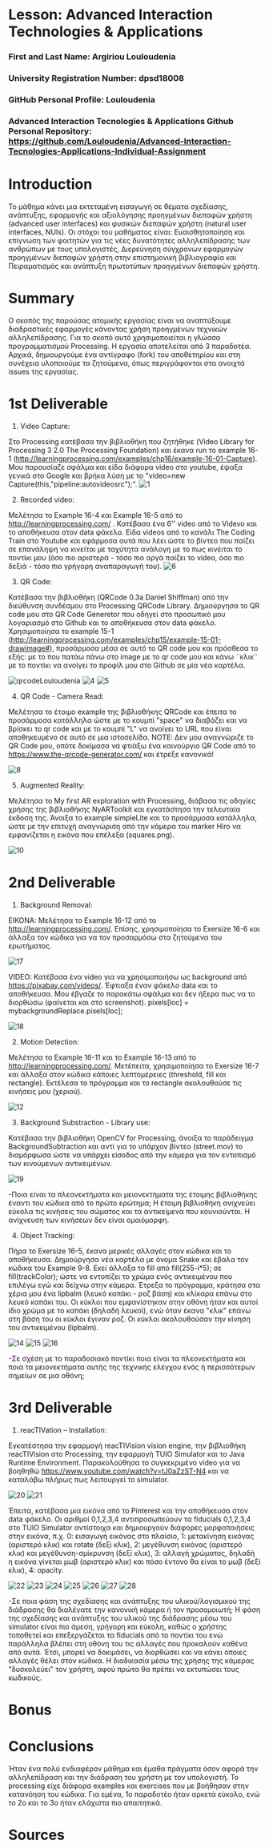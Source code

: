# Lesson: Advanced Interaction Technologies & Applications

### First and Last Name: Argiriou Louloudenia
### University Registration Number: dpsd18008
### GitHub Personal Profile: Louloudenia
### Advanced Interaction Tecnologies & Applications Github Personal Repository: https://github.com/Louloudenia/Advanced-Interaction-Tecnologies-Applications-Individual-Assignment

# Introduction
Το μάθημα κάνει μια εκτεταμένη εισαγωγή σε θέματα σχεδίασης, ανάπτυξης, εφαρμογής και αξιολόγησης προηγμένων διεπαφών χρήστη (advanced user interfaces) και φυσικών διεπαφών χρήστη (natural user interfaces, NUIs).  Οι στόχοι του μαθήματος είναι: 
Ευαισθητοποίηση και επίγνωση των φοιτητών για τις νέες δυνατότητες αλληλεπίδρασης των ανθρώπων με τους υπολογιστές,
Διερεύνηση σύγχρονων εφαρμογών προηγμένων διεπαφών χρήστη στην επιστημονική βιβλιογραφία και
Πειραματισμός και ανάπτυξη πρωτοτύπων προηγμένων διεπαφών χρήστη. 
 
# Summary
O σκοπός της παρούσας ατομικής εργασίας είναι να αναπτύξουμε διαδραστικές εφαρμογές κάνοντας χρήση προηγμένων τεχνικών αλληλεπίδρασης. Για το σκοπό αυτό χρησιμοποιείται η γλώσσα προγραμματισμού Processing. Η εργασία αποτελείται από 3 παραδοτέα. Αρχικά, δημιουργούμε ένα αντίγραφο (fork) του αποθετηρίου και στη συνέχεια  υλοποιούμε τα ζητούμενα, όπως περιγράφονται στα ανοιχτά issues της εργασίας.

# 1st Deliverable

1. Video Capture:

Στο Processing κατέβασα την βιβλιοθήκη που ζητήθηκε (Video Library for Processing 3 2.0 The Processing Foundation) και έκανα run το example 16-1 (http://learningprocessing.com/examples/chp16/example-16-01-Capture). Μου παρουσίαζε σφάλμα και είδα διάφορα video στο youtube, έψαξα γενικά στο Google και βρήκα λύση με το "video=new Capture(this,"pipeline:autovideosrc");".
![1](https://user-images.githubusercontent.com/116377276/199360836-041370b4-117b-4679-8f91-1ea0c907ed9d.png)




2. Recorded video:

Μελέτησα το Example 16-4 και Example 16-5 από το http://learningprocessing.com/ .
Κατέβασα ένα 6'' video από το Videvo και το αποθήκευσα στον data φάκελο.
Είδα videos από το κανάλι The Coding Train στο Youtube και εφάρμοσα αυτά που λέει ώστε το βίντεο που παίζει σε επανάληψη να κινείται με ταχύτητα ανάλογη με το πως κινέιται το ποντίκι μου (όσο πιο αριστερά - τόσο πιο αργά παίζει το video, όσο πιο δεξιά - τόσο πιο γρήγορη αναπαραγωγή του).
![6](https://user-images.githubusercontent.com/116377276/199562031-d984456e-21fd-48b6-972b-e3e58d98c6dc.png)




3. QR Code:

Κατέβασα την βιβλιοθήκη (QRCode 0.3a Daniel Shiffman) από την διεύθυνση συνδέσμου στο Processing QRCode Library. 
Δημιούργησα το QR code μου στο QR Code Generetor που οδηγεί στο προσωπικό μου λογαριασμό στο Github και το αποθήκευσα στον data φάκελο.
Χρησιμοποίησα το example 15-1 (http://learningprocessing.com/examples/chp15/example-15-01-drawimage#), προσάρμοσα μέσα σε αυτό το QR code μου και πρόσθεσα το εξής: με το που πατάω πάνω στο image με το qr code μου και κάνω ¨κλικ¨ με το ποντίκι να ανοίγει το προφίλ μου στο Github σε μία νέα καρτέλα.

![qrcodeLouloudenia](https://user-images.githubusercontent.com/116377276/199368200-fe6d5851-19c2-4a36-862c-2c94c31d1a75.png)
![4](https://user-images.githubusercontent.com/116377276/199555469-c8dc5624-2f2d-40a5-b3d8-4baaf1a25720.png)
![5](https://user-images.githubusercontent.com/116377276/199555476-a19c7502-0c4b-4661-b496-04bf94eb80ad.png)




4. QR Code - Camera Read:

Μελέτησα το έτοιμο example της βιβλιοθήκης QRCode και έπειτα το προσάρμοσα κατάλληλα ώστε με το κουμπί "space" να διαβάζει και να βρίσκει το qr code και με το κουμπί "L" να ανοίγει το URL που είναι αποθηκευμένο σε αυτό σε μια ιστοσελίδα.
NOTE: Δεν μου αναγνώριζε το QR Code μου, οπότε δοκίμασα να φτιάξω ένα καινούργιο QR Code από το https://www.the-qrcode-generator.com/ και έτρεξε κανονικά!

![8](https://user-images.githubusercontent.com/116377276/199586027-e0a73c80-512b-4468-89e1-79b316b7fcd9.png)





5. Augmented Reality:

Μελέτησα το My first AR exploration with Processing, διάβασα τις οδηγίες χρήσης της βιβλιοθήκης NyARToolkit και εγκατάστησα την τελευταία έκδοση της.
Άνοιξα το example simpleLite και το προσάρμοσα κατάλληλα, ώστε με την επιτυχή αναγνώριση από την κάμερα του marker Hiro να εμφανίζεται η εικόνα που επέλεξα (squares.png).

![10](https://user-images.githubusercontent.com/116377276/199602277-050dc479-7d9f-477b-8abc-656c4feee560.png)




# 2nd Deliverable

1.  Background Removal:

ΕΙΚΟΝΑ: 
Μελέτησα το Example 16-12 από το http://learningprocessing.com/. Επίσης, χρησιμοποίησα το Exersize 16-6 και άλλαξα τον κώδικα για να τον προσαρμόσω στα ζητούμενα του ερωτήματος.  

![17](https://user-images.githubusercontent.com/116377276/207694474-a58cc6dc-c6c8-4c05-8d2f-937d64e063bc.jpg)


VIDEO:
Κατέβασα ένα video για να χρησιμοποιήσω ως background από https://pixabay.com/videos/. Έφτιαξα έναν φάκελο data και το αποθήκευσα. Μου έβγαζε το παρακάτω σφάλμα και δεν ήξερα πως να το διορθώσω (φαίνεται και στο screenshot).
        pixels[loc] = mybackgroundReplace.pixels[loc];

![18](https://user-images.githubusercontent.com/116377276/207698125-f61d5be3-8b80-4ac0-89f3-518c201c05f6.jpg)





2. Motion Detection:

Μελέτησα το Example 16-11 και το Example 16-13 από το http://learningprocessing.com/. Μετέπειτα, χρησιμοποίησα το Exersize 16-7 και άλλαξα στον κώδικα κάποιες λεπτομέρειες (threshold, fill και rectangle). Εκτέλεσα το πρόγραμμα και το rectangle ακολουθούσε τις κινήσεις μου (χεριού).

![12](https://user-images.githubusercontent.com/116377276/206870112-c616e1e1-de2b-4c96-a407-9036688af055.jpg)




3. Background Substraction - Library use:

Κατέβασα την βιβλιοθήκη OpenCV for Processing, άνοιξα το παράδειγμα BackgroundSubtraction και αντί για το υπάρχον βίντεο (street.mov) το διαμόρφωσα ώστε να υπάρχει είσοδος από την κάμερα για τον εντοπισμό των κινούμενων αντικειμένων.

![19](https://user-images.githubusercontent.com/116377276/207699823-7dd2169c-60ea-45b4-b61b-d38fe92bb38f.jpg)

-Ποια είναι τα πλεονεκτήματα και μειονεκτήματα της έτοιμης βιβλιοθήκης έναντι του κώδικα από το πρώτο ερώτημα;
Η έτοιμη βιβλιοθήκη ανιχνεύει εύκολα τις κινήσεις του σώματος και τα αντικείμενα που κουνιούνται. Η ανίχνευση των κινήσεων δεν είναι ομοιόμορφη.




4. Object Tracking: 

Πήρα το Exersize 16-5, έκανα μερικές αλλαγές στον κώδικα και το αποθήκευσα. Δημιούργησα νέα καρτέλα με όνομα Snake και έβαλα τον κώδικα του Example 9-8. Εκεί άλλαξα το fill από fill(255-i*5); σε fill(trackColor); ώστε να εντοπίζει το χρώμα ενός αντικειμένου που επιλέγω εγώ και δείχνω στην κάμερα.
Έτρεξα το πρόγραμμα, κράτησα στα χέρια μου ένα lipbalm (λευκό καπάκι - ροζ βάση)  και κλίκαρα επάνω στο λευκό καπάκι του. Οι κύκλοι που εμφανίστηκαν στην οθόνη ήταν και αυτοί ίδιο χρώμα με το καπάκι (δηλαδή λευκοί), ενώ όταν έκανα "κλικ" επάνω στη βάση του οι κύκλοι έγιναν ροζ. Οι κύκλοι ακολουθούσαν την κίνηση του αντικειμένου (lipbalm).

![14](https://user-images.githubusercontent.com/116377276/206872799-40cd81b3-41c1-4da2-813a-344eda41d3b7.jpg)
![15](https://user-images.githubusercontent.com/116377276/206872801-d2da5491-42b0-46ed-90e1-0350e9cb7145.jpg)
![16](https://user-images.githubusercontent.com/116377276/206872804-70114e64-06fc-43dd-a18f-190ff24a4eba.jpg)

-Σε σχέση με το παραδοσιακό ποντίκι ποια είναι τα πλεονεκτήματα και ποια τα μειονεκτήματα αυτής της τεχνικής ελέγχου ενός ή περισσότερων σημείων σε μια οθόνη;





# 3rd Deliverable 

1. reacTIVation – Installation:

Εγκατέστησα την εφαρμογή reacTIVision vision engine, την βιβλιοθήκη reacTIVision στο Processing, την εφαρμογή TUIO Simulator και το Java Runtime Environment.
Παρακολούθησα το συγκεκριμένο video για να βοηθηθώ https://www.youtube.com/watch?v=tJ0aZzST-N4 και να καταλάβω πλήρως πως λειτουργεί το simulator.

![20](https://user-images.githubusercontent.com/116377276/212131551-6cc61e7a-ef60-40d4-b954-76537a731cf6.jpg)
![21](https://user-images.githubusercontent.com/116377276/212131570-2cbe0f7a-36af-4949-a6b2-1b243bbbce7d.jpg)



 Έπειτα, κατέβασα μια εικόνα από το Pinterest και την αποθήκευσα στον data φάκελο.
 Οι αριθμοί 0,1,2,3,4 αντιπροσωπεύουν τα fiducials 0,1,2,3,4 στο TUIO Simulator αντίστοιχα και δημιουργούν διάφορες μορφοποιήσεις στην εικόνα, π.χ. 0: εισαγωγή εικόνας στο πλαίσιο, 1: μετακίνηση εικόνας (αριστερό κλικ) και rotate (δεξί κλικ), 2: μεγέθυνση εικόνας (αριστερό κλικ) και μεγέθυνση-σμίκρυνση (δεξί κλικ), 3: αλλαγή χρώματος, δηλαδή η εικόνα γίνεται μωβ (αριστερό κλικ) και πόσο έντονο θα είναι το μωβ (δεξί κλικ), 4: opacity.
 
![22](https://user-images.githubusercontent.com/116377276/212473894-279c0d63-324e-4a79-aa26-8839cd0bbbb0.jpg)
![23](https://user-images.githubusercontent.com/116377276/212473901-b8b2966d-e0bf-4ca3-a403-fc02133497e9.jpg)
![24](https://user-images.githubusercontent.com/116377276/212473904-44d121ee-fce6-4ae4-848e-800b497c7d6f.jpg)
![25](https://user-images.githubusercontent.com/116377276/212473906-ecd618ee-93cd-4419-8355-470c666ae07a.jpg)
![26](https://user-images.githubusercontent.com/116377276/212473908-aa8aa54c-7ca1-4fac-9ad2-0b6194de910f.jpg)
![27](https://user-images.githubusercontent.com/116377276/212473911-fb9f32aa-3399-413d-9fc6-cd752a123926.jpg)
![28](https://user-images.githubusercontent.com/116377276/212473915-66c06e56-749d-40a2-a3bd-7912efea49e6.jpg)


-Σε ποια φάση της σχεδίασης και ανάπτυξης του υλικού/λογισμικού της διάδρασης θα διαλέγατε την κανονική κάμερα ή τον προσομοιωτή;
Η φάση της σχεδίασης και ανάπτυξης του υλικού της διάδρασης μέσω του simulator είναι πιο άμεση, γρήγορη και εύκολη, καθώς ο χρήστης τοποθετεί και επεξεργάζεται τα fiducials από το ποντίκι του ενώ παράλληλα βλέπει στη οθόνη του τις αλλαγές που προκαλούν καθένα από αυτά. Έτσι, μπορεί να δοκιμάσει, να διορθώσει και να κάνει όποιες αλλαγές θέλει στον κώδικα. Η διαδικασία μέσω της χρήσης της κάμερας "δυσκολεύει" τον χρήστη, αφού πρώτα θα πρέπει να εκτυπώσει τους κωδικούς.

# Bonus 


# Conclusions
Ήταν ένα πολύ ενδιαφέρον μάθημα και έμαθα πράγματα όσον αφορά την αλληλεπίδραση και την διάδραση του χρήστη με τον υπολογιστή. Το processing είχε διάφορα examples και exercises που με βοήθησαν στην κατανόηση του κώδικα. 
Για εμένα, 1ο παραδοτέο ήταν αρκετά εύκολο, ενώ το 2ο και το 3ο ήταν ελάχιστα πιο απαιτητικά.

# Sources
